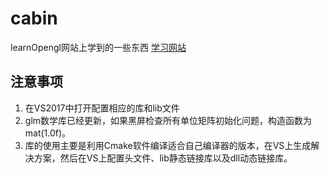 # cabin
learnOpengl网站上学到的一些东西
[学习网站](https://learnopengl-cn.github.io/)

## 注意事项

1. 在VS2017中打开配置相应的库和lib文件
2. glm数学库已经更新，如果黑屏检查所有单位矩阵初始化问题，构造函数为 mat(1.0f)。
3. 库的使用主要是利用Cmake软件编译适合自己编译器的版本，在VS上生成解决方案，然后在VS上配置头文件、lib静态链接库以及dll动态链接库。